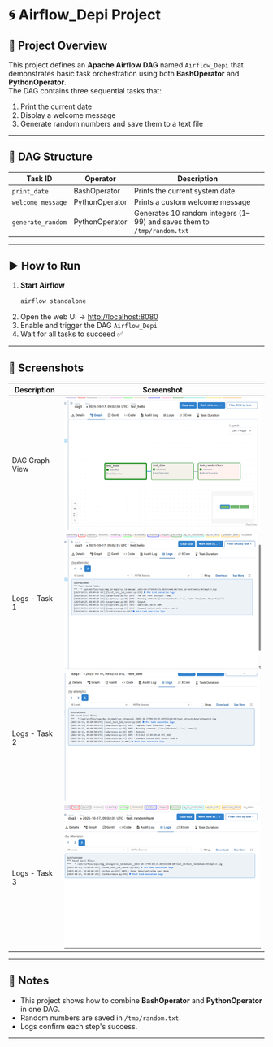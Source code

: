 # 🌀 Airflow_Depi Project

## 📘 Project Overview
This project defines an **Apache Airflow DAG** named `Airflow_Depi` that demonstrates basic task orchestration using both **BashOperator** and **PythonOperator**.  
The DAG contains three sequential tasks that:
1. Print the current date  
2. Display a welcome message  
3. Generate random numbers and save them to a text file  

---

## 🧩 DAG Structure

| Task ID | Operator | Description |
|----------|-----------|-------------|
| `print_date` | BashOperator | Prints the current system date |
| `welcome_message` | PythonOperator | Prints a custom welcome message |
| `generate_random` | PythonOperator | Generates 10 random integers (1–99) and saves them to `/tmp/random.txt` |

---

## ▶️ How to Run

1. **Start Airflow**
   ```bash
   airflow standalone
   ```
2. Open the web UI → [http://localhost:8080](http://localhost:8080)
3. Enable and trigger the DAG `Airflow_Depi`
4. Wait for all tasks to succeed ✅

---

## 📸 Screenshots

| Description | Screenshot |
|--------------|-------------|
| DAG Graph View | ![Graph](screenshots/Dags.png) |
| Logs - Task 1 | ![Logs1](screenshots/logs_dag1.png) |
| Logs - Task 2 | ![Logs2](screenshots/logs_dag2.png) |
| Logs - Task 3 | ![Logs3](screenshots/logs_dag3.png) |



---

## 📝 Notes
- This project shows how to combine **BashOperator** and **PythonOperator** in one DAG.  
- Random numbers are saved in `/tmp/random.txt`.  
- Logs confirm each step's success.  

---

